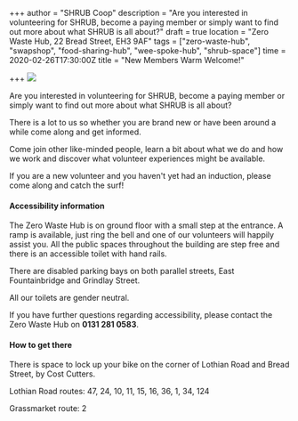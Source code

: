 +++
author = "SHRUB Coop"
description = "Are you interested in volunteering for SHRUB, become a paying member or simply want to find out more about what SHRUB is all about?"
draft = true
location = "Zero Waste Hub, 22 Bread Street, EH3 9AF"
tags = ["zero-waste-hub", "swapshop", "food-sharing-hub", "wee-spoke-hub", "shrub-space"]
time = 2020-02-26T17:30:00Z
title = "New Members Warm Welcome!"

+++
![](https://res.cloudinary.com/shrub-co-op/image/upload/v1578576097/shrubcoop.org/media/82210021_3978985725460351_2542586610206113792_o_i4yyha.jpg)

Are you interested in volunteering for SHRUB, become a paying member or simply want to find out more about what SHRUB is all about?

There is a lot to us so whether you are brand new or have been around a while come along and get informed.

Come join other like-minded people, learn a bit about what we do and how we work and discover what volunteer experiences might be available.

If you are a new volunteer and you haven't yet had an induction, please come along and catch the surf!

#### **Accessibility information**

The Zero Waste Hub is on ground floor with a small step at the entrance. A ramp is available, just ring the bell and one of our volunteers will happily assist you. All the public spaces throughout the building are step free and there is an accessible toilet with hand rails.

There are disabled parking bays on both parallel streets, East Fountainbridge and Grindlay Street.

All our toilets are gender neutral.

If you have further questions regarding accessibility, please contact the Zero Waste Hub on **0131 281 0583**.

#### **How to get there**

There is space to lock up your bike on the corner of Lothian Road and Bread Street, by Cost Cutters.

Lothian Road routes: 47, 24, 10, 11, 15, 16, 36, 1, 34, 124

Grassmarket route: 2